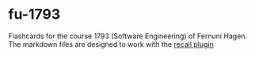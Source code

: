 # fu-1793

Flashcards for the course 1793 (Software Engineering) of Fernuni Hagen. The markdown files are
designed to work with the [recall
plugin](https://marketplace.visualstudio.com/items?itemName=frenya.vscode-recall)